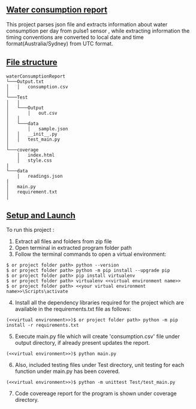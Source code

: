 ## <ins>Water consumption report</ins>

This project parses json file and extracts information about water consumption per day from pulse1 sensor , while extracting information the timing conventions are converted to local date 
and time format(Australia/Sydney) from UTC format.

## <ins>File structure</ins>
```
waterConsumptionReport
└───Output.txt
│   │   consumption.csv 
│   
└───Test
│   │   
│   └───Output
│       │   out.csv
│   │   
│   └───data
│       │   sample.json
│   │   __init__.py
│   │   test_main.py
│   
└───coverage
    │   index.html
    │   style.css
|  
└───data
    │   readings.json
|
│   main.py
│   requirement.txt    
│
```

## <ins>Setup and Launch</ins>  

To run this project :  

1. Extract all files and folders from zip file
2. Open terminal in extracted program folder path
3. Follow the terminal commands to open a virtual environment:  
```
$ or project folder path> python --version
$ or project folder path> python -m pip install --upgrade pip
$ or project folder path> pip install virtualenv
$ or project folder path> virtualenv <<virtual environment name>>
$ or project folder path> <<your virtual environment name>>\Scripts\activate
```
4. Install all the dependency libraries required for the project which are available in the requirements.txt file as follows:  
```
(<<virtual environment>>)$ or project folder path> python -m pip install -r requirements.txt
```
5. Execute main.py file which will create 'consumption.csv' file under output directory, if already present updates the report.
```
(<<virtual environment>>)$ python main.py
```
6. Also, included testing files under Test directory, unit testing for each function under main.py has been covered.
```
(<<virtual environment>>)$ python -m unittest Test/test_main.py
```
7. Code covereage report for the program is shown under coverage directory.





